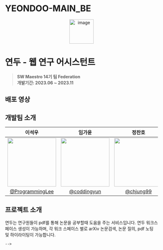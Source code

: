 # YEONDOO-MAIN_BE

<div align="center">
  <img width="80" alt="image" src="https://github.com/YEONDOO-swm/YEONDOO-MAIN_BE/assets/83485983/22240e3d-8815-4aa4-9a34-6018ad09eb4d">
</div>

# 연두 - 웹 연구 어시스턴트
> **SW Maestro 14기 팀 Federation** <br/> **개발기간: 2023.06 ~ 2023.11**

## 배포 영상

## 개발팀 소개

|      이석우       |          임가윤         |       정찬호         |                                                                                                               
| :------------------------------------------------------------------------------: | :---------------------------------------------------------------------------------------------------------------------------------------------------: | :---------------------------------------------------------------------------------------------------------------------------------------------------------------------------------------------------: | 
|   <img width="160px" src="https://avatars.githubusercontent.com/u/83485983?v=4" />    |                      <img width="160px" src="https://avatars.githubusercontent.com/u/81891345?v=4" />    |                   <img width="160px" src="https://avatars.githubusercontent.com/u/62923434?s=64&v=4"/>   |
|   [@ProgrammingLee](https://github.com/IHateChem)   |    [@coddingyun](https://github.com/coddingyun)  | [@chjung99](https://github.com/chjung99)  |

## 프로젝트 소개

연두는 연구원들이 pdf를 통해 논문을 공부할때 도움을 주는 서비스입니다. 
연두 워크스페이스 생성이 가능하며, 각 워크 스페이스 별로
arXiv 논문검색, 논문 질의, pdf 노팅 및 하이라이팅이 가능합니다. 


```
-->

